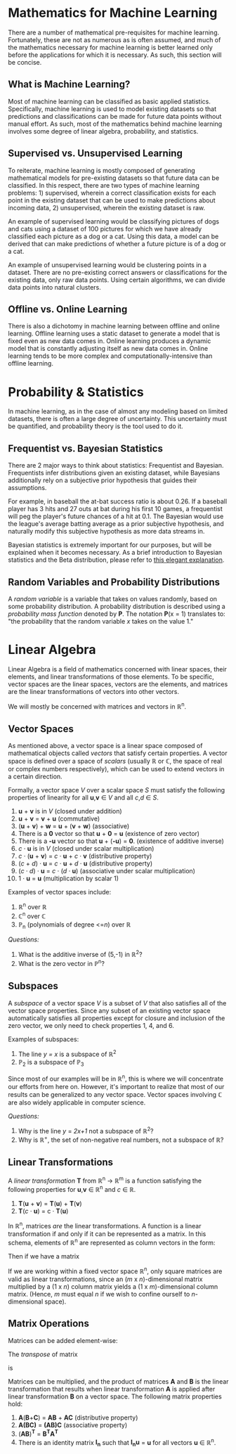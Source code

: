 Mathematics for Machine Learning
================================
There are a number of mathematical pre-requisites for machine learning. Fortunately, these are not as numerous as is often assumed, and much of the mathematics necessary for machine learning is better learned only before the applications for which it is necessary. As such, this section will be concise.

What is Machine Learning?
-------------------------
Most of machine learning can be classified as basic applied statistics. Specifically, machine learning is used to model existing datasets so that predictions and classifications can be made for future data points without manual effort. As such, most of the mathematics behind machine learning involves some degree of linear algebra, probability, and statistics.

Supervised vs. Unsupervised Learning
------------------------------------
To reiterate, machine learning is mostly composed of generating mathematical models for pre-existing datasets so that future data can be classified. In this respect, there are two types of machine learning problems: 1) supervised, wherein a correct classification exists for each point in the existing dataset that can be used to make predictions about incoming data, 2) unsupervised, wherein the existing dataset is raw.

An example of supervised learning would be classifying pictures of dogs and cats using a dataset of 100 pictures for which we have already classified each picture as a dog or a cat. Using this data, a model can be derived that can make predictions of whether a future picture is of a dog or a cat.

An example of unsupervised learning would be clustering points in a dataset. There are no pre-existing correct answers or classifications for the existing data, only raw data points. Using certain algorithms, we can divide data points into natural clusters.

Offline vs. Online Learning
---------------------------
There is also a dichotomy in machine learning between offline and online learning. Offline learning uses a static dataset to generate a model that is fixed even as new data comes in. Online learning produces a dynamic model that is constantly adjusting itself as new data comes in. Online learning tends to be more complex and computationally-intensive than offline learning.

Probability & Statistics
========================
In machine learning, as in the case of almost any modeling based on limited datasets, there is often a large degree of uncertainty. This uncertainty must be quantified, and probability theory is the tool used to do it.

Frequentist vs. Bayesian Statistics
-----------------------------------
There are 2 major ways to think about statistics: Frequentist and Bayesian. Frequentists infer distributions given an existing dataset, while Bayesians additionally rely on a subjective prior hypothesis that guides their assumptions.

For example, in baseball the at-bat success ratio is about 0.26. If a baseball player has 3 hits and 27 outs at bat during his first 10 games, a frequentist will peg the player's future chances of a hit at 0.1. The Bayesian would use the league's average batting average as a prior subjective hypothesis, and naturally modify this subjective hypothesis as more data streams in.

Bayesian statistics is extremely important for our purposes, but will be explained when it becomes necessary. As a brief introduction to Bayesian statistics and the Beta distribution, please refer to [this elegant explanation](http://varianceexplained.org/statistics/beta_distribution_and_baseball/).

Random Variables and Probability Distributions
----------------------------------------------
A *random variable* is a variable that takes on values randomly, based on some probability distribution. A probability distribution is described using a *probability mass function* denoted by **P**. The notation **P**(x = 1) translates to: "the probability that the random variable *x* takes on the value 1."





Linear Algebra
==============
Linear Algebra is a field of mathematics concerned with linear spaces, their elements, and linear transformations of those elements. To be specific, vector spaces are the linear spaces, vectors are the elements, and matrices are the linear transformations of vectors into other vectors.

We will mostly be concerned with matrices and vectors in ℝ<sup>n</sup>.

Vector Spaces
-------------
As mentioned above, a vector space is a linear space composed of mathematical objects called *vectors* that satisfy certain properties. A vector space is defined over a space of *scalars* (usually ℝ or ℂ, the space of real or complex numbers respectively), which can be used to extend vectors in a certain direction.

Formally, a vector space *V* over a scalar space *S* must satisfy the following properties of linearity for all **u**,**v** ∈ *V* and all *c*,*d* ∈ *S*.
1. **u** + **v** is in *V* (closed under addition)
2. **u** + **v** = **v** + **u** (commutative)
3. (**u** + **v**) + **w** = **u** + (**v** + **w**) (associative)
4. There is a **0** vector so that **u** + **0** = **u** (existence of zero vector)
5. There is a **-u** vector so that **u** + (**-u**) = **0**. (existence of additive inverse)
6. *c* · **u** is in *V* (closed under scalar multiplication)
7. *c* · (**u** + **v**) = *c* · **u** + *c* · **v** (distributive property)
8. (*c* + *d*) · **u** = *c* · **u** + *d* · **u** (distributive property)
9. (*c* · *d*) · **u** = *c* · (*d* · **u**) (associative under scalar multiplication)
10. 1 · **u** = **u** (multiplication by scalar 1)

Examples of vector spaces include:
1. ℝ<sup>n</sup> over ℝ
2. ℂ<sup>n</sup> over ℂ
3. ℙ<sub>n</sub> (polynomials of degree <=*n*) over ℝ

*Questions:*
  1. What is the additive inverse of (5,-1) in ℝ<sup>2</sup>?
  2. What is the zero vector in ℙ<sup>n</sup>?

Subspaces
---------

A *subspace* of a vector space *V* is a subset of *V* that also satisfies all of the vector space properties. Since any subset of an existing vector space automatically satisfies all properties except for closure and inclusion of the zero vector, we only need to check properties 1, 4, and 6.

Examples of subspaces:
1. The line *y = x* is a subspace of ℝ<sup>2</sup>
2. ℙ<sub>2</sub> is a subspace of ℙ<sub>3</sub>

Since most of our examples will be in ℝ<sup>n</sup>, this is where we will concentrate our efforts from here on. However, it's important to realize that most of our results can be generalized to any vector space. Vector spaces involving ℂ are also widely applicable in computer science.

*Questions:*
1. Why is the line *y* = *2x+1* not a subspace of ℝ<sup>2</sup>?
2. Why is ℝ<sup>+</sup>, the set of non-negative real numbers, not a subspace of ℝ?

Linear Transformations
----------------------

A *linear transformation* **T** from ℝ<sup>n</sup> → ℝ<sup>m</sup> is a function satisfying the following properties for **u**,**v** ∈ ℝ<sup>n</sup> and *c* ∈ ℝ.
1. **T**(**u** + **v**) = **T**(**u**) + **T**(**v**)
2. **T**(*c* · **u**) = c · **T**(**u**)

In ℝ<sup>n</sup>, matrices *are* the linear transformations. A function is a linear transformation if and only if it can be represented as a matrix. In this schema, elements of ℝ<sup>n</sup> are represented as column vectors in the form:

Then if we have a matrix

If we are working within a fixed vector space ℝ<sup>n</sup>, only square matrices are valid as linear transformations, since an (*m* x *n*)-dimensional matrix multiplied by a (1 x *n*) column matrix yields a (1 x *m*)-dimensional column matrix. (Hence, *m* must equal *n* if we wish to confine ourself to *n*-dimensional space).

Matrix Operations
-----------------

Matrices can be added element-wise:



The *transpose* of matrix

is

Matrices can be multiplied, and the product of matrices **A** and **B** is the linear transformation that results when linear transformation **A** is applied after linear transformation **B** on a vector space. The following matrix properties hold:

1. **A**(**B**+**C**) = **AB** + **AC** (distributive property)
2. **A(BC)** = **(AB)C** (associative property)
3. (**AB**)**<sup>T</sup>** = **B<sup>T</sup>A<sup>T</sup>**
4. There is an identity matrix **I<sub>n</sub>** such that **I<sub>n</sub>u** = **u** for all vectors **u** ∈ ℝ<sup>n</sup>.
